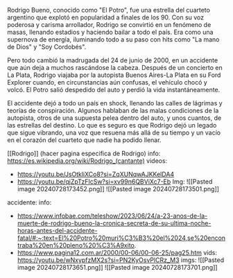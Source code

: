 Rodrigo Bueno, conocido como "El Potro", fue una estrella del cuarteto argentino que explotó en popularidad a finales de los 90. Con su voz poderosa y carisma arrollador, Rodrigo se convirtió en un fenómeno de masas, llenando estadios y haciendo bailar a todo el país. Era como una supernova de energía, iluminando todo a su paso con hits como "La mano de Dios" y "Soy Cordobés".

Pero todo cambió la madrugada del 24 de junio de 2000, en un accidente que aún deja a muchos rascándose la cabeza. Después de un concierto en La Plata, Rodrigo viajaba por la autopista Buenos Aires-La Plata en su Ford Explorer cuando, en circunstancias aún confusas, el vehículo chocó y volcó. El Potro salió despedido del auto y perdió la vida instantáneamente.

El accidente dejó a todo un país en shock, llenando las calles de lágrimas y teorías de conspiración. Algunos hablaban de las malas condiciones de la autopista, otros de una supuesta pelea dentro del auto, y unos cuantos, de las estrellas del destino. Lo que es seguro es que Rodrigo dejó un legado que sigue vibrando, una voz que resuena más allá de su tiempo y un vacío en el corazón del cuarteto que nadie ha podido llenar.


[[Rodrigo]] (hacer pagina especifica de Rodrigo)
info:
https://es.wikipedia.org/wiki/Rodrigo_(cantante)
videos:
- https://youtu.be/JsOtkliXCo8?si=ZqXUNqwAJKKelDA4
- https://youtu.be/qjZpTzFIcSw?si=xv99n6QBViXc7-Eb
Img:
![[Pasted image 20240728173452.png]]
![[Pasted image 20240728173501.png]]


accidente:
info:
- https://www.infobae.com/teleshow/2023/06/24/a-23-anos-de-la-muerte-de-rodrigo-bueno-la-cronica-secreta-de-su-ultima-noche-horas-antes-del-accidente-fatal/#:~:text=El%20Potro%20muri%C3%B3%20el%2024,se%20encontraba%20en%20pleno%20%C3%A9xito.
- https://www.pagina12.com.ar/2000/00-06/00-06-25/pag25.htm
vids:
https://youtu.be/wNxypfzMX2s?si=PN2KyOsvPlCRz_M3
imgs:
![[Pasted image 20240728173651.png]]
![[Pasted image 20240728173701.png]]